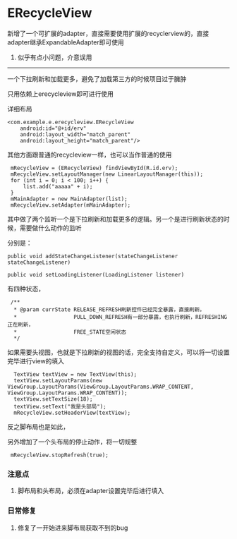 # ERecycleView

新增了一个可扩展的adapter，直接需要使用扩展的recyclerview的，直接adapter继承ExpandableAdapter即可使用

1. 似乎有点小问题，介意误用

--------------------------

一个下拉刷新和加载更多，避免了加载第三方的时候项目过于臃肿

只用依赖上erecycleview即可进行使用

详细布局


    <com.example.e.erecycleview.ERecycleView
        android:id="@+id/erv"
        android:layout_width="match_parent"
        android:layout_height="match_parent"/>



其他方面跟普通的recycleview一样，也可以当作普通的使用

     mRecycleView = (ERecycleView) findViewById(R.id.erv);
     mRecycleView.setLayoutManager(new LinearLayoutManager(this));
     for (int i = 0; i < 100; i++) {
         list.add("aaaaa" + i);
     }
     mMainAdapter = new MainAdapter(list);
     mRecycleView.setAdapter(mMainAdapter);


其中做了两个监听一个是下拉刷新和加载更多的逻辑。另一个是进行刷新状态的时候，需要做什么动作的监听


分别是：

    public void addStateChangeListener(stateChangeListener stateChangeListener)

    public void setLoadingListener(LoadingListener listener)


有四种状态，

     /**
      * @param currState RELEASE_REFRESH刷新控件已经完全暴露，直接刷新。
      *                  PULL_DOWN_REFRESH有一部分暴露，也执行刷新，REFRESHING正在刷新，
      *                  FREE_STATE空闲状态
      */

如果需要头视图，也就是下拉刷新的视图的话，完全支持自定义，可以将一切设置完毕进行view的填入


      TextView textView = new TextView(this);
      textView.setLayoutParams(new ViewGroup.LayoutParams(ViewGroup.LayoutParams.WRAP_CONTENT, ViewGroup.LayoutParams.WRAP_CONTENT));
      textView.setTextSize(18);
      textView.setText("我是头部局");
      mRecycleView.setHeaderView(textView);

反之脚布局也是如此，


另外增加了一个头布局的停止动作，将一切规整

     mRecycleView.stopRefresh(true);

### 注意点

1. 脚布局和头布局，必须在adapter设置完毕后进行填入

### 日常修复

1. 修复了一开始进来脚布局获取不到的bug
